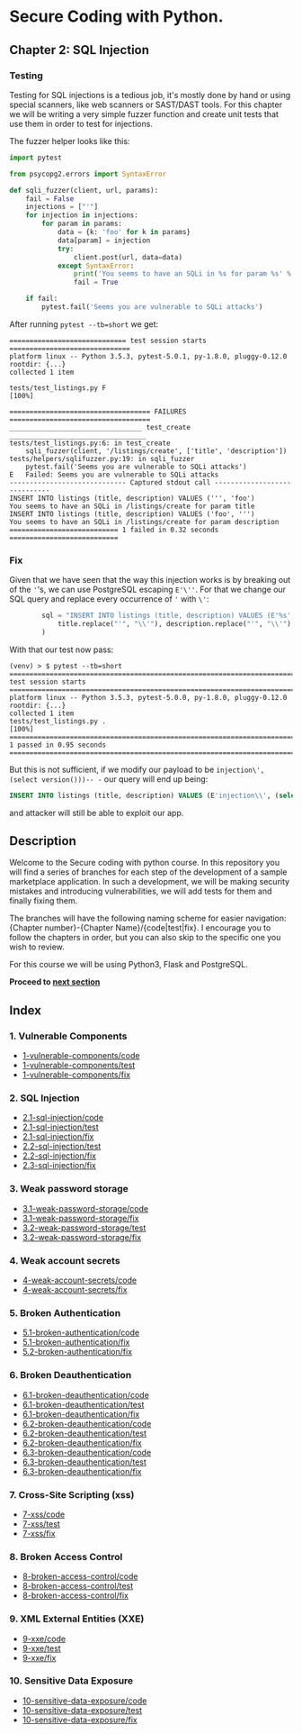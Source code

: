 # Secure Coding with Python.

## Chapter 2: SQL Injection
### Testing
Testing for SQL injections is a tedious job, it's mostly done by hand or using special scanners, like web scanners or SAST/DAST tools. For this chapter we will be writing a very simple fuzzer function and create unit tests that use them in order to test for injections.

The fuzzer helper looks like this:
```python
import pytest

from psycopg2.errors import SyntaxError

def sqli_fuzzer(client, url, params):
    fail = False
    injections = ["'"]
    for injection in injections:
        for param in params:
            data = {k: 'foo' for k in params}
            data[param] = injection
            try:
                client.post(url, data=data)
            except SyntaxError:
                print('You seems to have an SQLi in %s for param %s' % (url, param))
                fail = True

    if fail:
        pytest.fail('Seems you are vulnerable to SQLi attacks')
```

After running `pytest --tb=short` we get:
```text
============================= test session starts ==============================
platform linux -- Python 3.5.3, pytest-5.0.1, py-1.8.0, pluggy-0.12.0
rootdir: {...}
collected 1 item

tests/test_listings.py F                                                 [100%]

=================================== FAILURES ===================================
_________________________________ test_create __________________________________
tests/test_listings.py:6: in test_create
    sqli_fuzzer(client, '/listings/create', ['title', 'description'])
tests/helpers/sqlifuzzer.py:19: in sqli_fuzzer
    pytest.fail('Seems you are vulnerable to SQLi attacks')
E   Failed: Seems you are vulnerable to SQLi attacks
----------------------------- Captured stdout call -----------------------------
INSERT INTO listings (title, description) VALUES (''', 'foo')
You seems to have an SQLi in /listings/create for param title
INSERT INTO listings (title, description) VALUES ('foo', ''')
You seems to have an SQLi in /listings/create for param description
=========================== 1 failed in 0.32 seconds ===========================

```
### Fix
Given that we have seen that the way this injection works is by breaking out of the `'`'s, we can use PostgreSQL escaping `E'\''`. For that we change our SQL query and replace every occurrence of `'` with `\'`:
```python
        sql = "INSERT INTO listings (title, description) VALUES (E'%s', E'%s')" % (
            title.replace("'", "\\'"), description.replace("'", "\\'")
        )
```

With that our test now pass:
```text
(venv) > $ pytest --tb=short
================================================================================================== test session starts ===================================================================================================
platform linux -- Python 3.5.3, pytest-5.0.0, py-1.8.0, pluggy-0.12.0
rootdir: {...}
collected 1 item
tests/test_listings.py .                                                                                                                                                                                           [100%]
================================================================================================ 1 passed in 0.95 seconds ================================================================================================
```

But this is not sufficient, if we modify our payload to be `injection\', (select version()))-- -` our query will end up being:
```sql
INSERT INTO listings (title, description) VALUES (E'injection\\', (select version()))-- -', E'\'')
```
and attacker will still be able to exploit our app.

## Description
Welcome to the Secure coding with python course. In this repository you will find a series of branches for each step of the development of a sample marketplace application. In such a development, we will be making security mistakes and introducing vulnerabilities, we will add tests for them and finally fixing them.

The branches will have the following naming scheme for easier navigation: {Chapter number}-{Chapter Name}/{code|test|fix}. I encourage you to follow the chapters in order, but you can also skip to the specific one you wish to review. 

For this course we will be using Python3, Flask and PostgreSQL.

**Proceed to [next section](https://github.com/nxvl/secure-coding-with-python/tree/2.2-sql-injection/test2)**

## Index
### 1. Vulnerable Components
* [1-vulnerable-components/code](https://github.com/nxvl/secure-coding-with-python/tree/1-vulnerable-components/code) 
* [1-vulnerable-components/test](https://github.com/nxvl/secure-coding-with-python/tree/1-vulnerable-components/test)
* [1-vulnerable-components/fix](https://github.com/nxvl/secure-coding-with-python/tree/1-vulnerable-components/fix)

### 2. SQL Injection
* [2.1-sql-injection/code](https://github.com/nxvl/secure-coding-with-python/tree/2.1-sql-injection/code) 
* [2.1-sql-injection/test](https://github.com/nxvl/secure-coding-with-python/tree/2.1-sql-injection/test)
* [2.1-sql-injection/fix](https://github.com/nxvl/secure-coding-with-python/tree/2.1-sql-injection/fix)
* [2.2-sql-injection/test](https://github.com/nxvl/secure-coding-with-python/tree/2.2-sql-injection/test)
* [2.2-sql-injection/fix](https://github.com/nxvl/secure-coding-with-python/tree/2.2-sql-injection/fix)
* [2.3-sql-injection/fix](https://github.com/nxvl/secure-coding-with-python/tree/2.3-sql-injection/fix)

### 3. Weak password storage
* [3.1-weak-password-storage/code](https://github.com/nxvl/secure-coding-with-python/tree/3.1-weak-password-storage/code) 
* [3.1-weak-password-storage/fix](https://github.com/nxvl/secure-coding-with-python/tree/3.1-weak-password-storage/fix)
* [3.2-weak-password-storage/test](https://github.com/nxvl/secure-coding-with-python/tree/3.2-weak-password-storage/test)
* [3.2-weak-password-storage/fix](https://github.com/nxvl/secure-coding-with-python/tree/3.2-weak-password-storage/fix)

### 4. Weak account secrets
* [4-weak-account-secrets/code](https://github.com/nxvl/secure-coding-with-python/tree/4-weak-account-secrets/code) 
* [4-weak-account-secrets/fix](https://github.com/nxvl/secure-coding-with-python/tree/4-weak-account-secrets/fix)

### 5. Broken Authentication
* [5.1-broken-authentication/code](https://github.com/nxvl/secure-coding-with-python/tree/5.1-broken-authentication/code) 
* [5.1-broken-authentication/fix](https://github.com/nxvl/secure-coding-with-python/tree/5.1-broken-authentication/fix)
* [5.2-broken-authentication/fix](https://github.com/nxvl/secure-coding-with-python/tree/5.2-broken-authentication/fix)

### 6. Broken Deauthentication
* [6.1-broken-deauthentication/code](https://github.com/nxvl/secure-coding-with-python/tree/6.1-broken-deauthentication/code) 
* [6.1-broken-deauthentication/test](https://github.com/nxvl/secure-coding-with-python/tree/6.1-broken-deauthentication/test)
* [6.1-broken-deauthentication/fix](https://github.com/nxvl/secure-coding-with-python/tree/6.1-broken-deauthentication/fix)
* [6.2-broken-deauthentication/code](https://github.com/nxvl/secure-coding-with-python/tree/6.2-broken-deauthentication/code) 
* [6.2-broken-deauthentication/test](https://github.com/nxvl/secure-coding-with-python/tree/6.2-broken-deauthentication/test)
* [6.2-broken-deauthentication/fix](https://github.com/nxvl/secure-coding-with-python/tree/6.2-broken-deauthentication/fix)
* [6.3-broken-deauthentication/code](https://github.com/nxvl/secure-coding-with-python/tree/6.3-broken-deauthentication/code) 
* [6.3-broken-deauthentication/test](https://github.com/nxvl/secure-coding-with-python/tree/6.3-broken-deauthentication/test)
* [6.3-broken-deauthentication/fix](https://github.com/nxvl/secure-coding-with-python/tree/6.3-broken-deauthentication/fix)

### 7. Cross-Site Scripting (xss)
* [7-xss/code](https://github.com/nxvl/secure-coding-with-python/tree/7-xss/code) 
* [7-xss/test](https://github.com/nxvl/secure-coding-with-python/tree/7-xss/test)
* [7-xss/fix](https://github.com/nxvl/secure-coding-with-python/tree/7-xss/fix)

### 8. Broken Access Control
* [8-broken-access-control/code](https://github.com/nxvl/secure-coding-with-python/tree/8-broken-access-control/code) 
* [8-broken-access-control/test](https://github.com/nxvl/secure-coding-with-python/tree/8-broken-access-control/test)
* [8-broken-access-control/fix](https://github.com/nxvl/secure-coding-with-python/tree/8-broken-access-control/fix)

### 9. XML External Entities (XXE)
* [9-xxe/code](https://github.com/nxvl/secure-coding-with-python/tree/9-xxe/code) 
* [9-xxe/test](https://github.com/nxvl/secure-coding-with-python/tree/9-xxe/test)
* [9-xxe/fix](https://github.com/nxvl/secure-coding-with-python/tree/9-xxe/fix)

### 10. Sensitive Data Exposure
* [10-sensitive-data-exposure/code](https://github.com/nxvl/secure-coding-with-python/tree/10-sensitive-data-exposure/code) 
* [10-sensitive-data-exposure/test](https://github.com/nxvl/secure-coding-with-python/tree/10-sensitive-data-exposure/test)
* [10-sensitive-data-exposure/fix](https://github.com/nxvl/secure-coding-with-python/tree/10-sensitive-data-exposure/fix)
